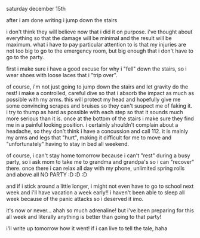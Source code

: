 saturday december 15th

after i am done writing i jump down the stairs

i don't think they will believe now that i did it on purpose. i've thought about everything so that the damage will be minimal and the result will be maximum. what i have to pay particular attention to is that my injuries are not too big to go to the emergency room, but big enough that i don't have to go to the party.

first i make sure i have a good excuse for why i "fell" down the stairs, so i wear shoes with loose laces that i "trip over".

of course, i'm not just going to jump down the stairs and let gravity do the rest! i make a controlled, careful dive so that i absorb the impact as much as possible with my arms. this will protect my head and hopefully give me some convincing scrapes and bruises so they can't suspect me of faking it. i try to thump as hard as possible with each step so that it sounds much more serious than it is. once at the bottom of the stairs i make sure they find me in a painful looking position. i certainly shouldn't complain about a headache, so they don't think i have a concussion and call 112. it is mainly my arms and legs that "hurt", making it difficult for me to move and "unfortunately" having to stay in bed all weekend.

of course, i can't stay home tomorrow because i can't "rest" during a busy party, so i ask mom to take me to grandma and grandpa's so i can "recover" there. once there i can relax all day with my phone, unlimited spring rolls and above all NO PARTY :D :D :D

and if i stick around a little longer, i might not even have to go to school next week and i'll have vacation a week early!! i haven't been able to sleep all week because of the panic attacks so i deserved it imo.

it's now or never... ahah so much adrenaline! but i've been preparing for this all week and literally anything is better than going to that party!


i'll write up tomorrow how it went! if i can live to tell the tale, haha 
